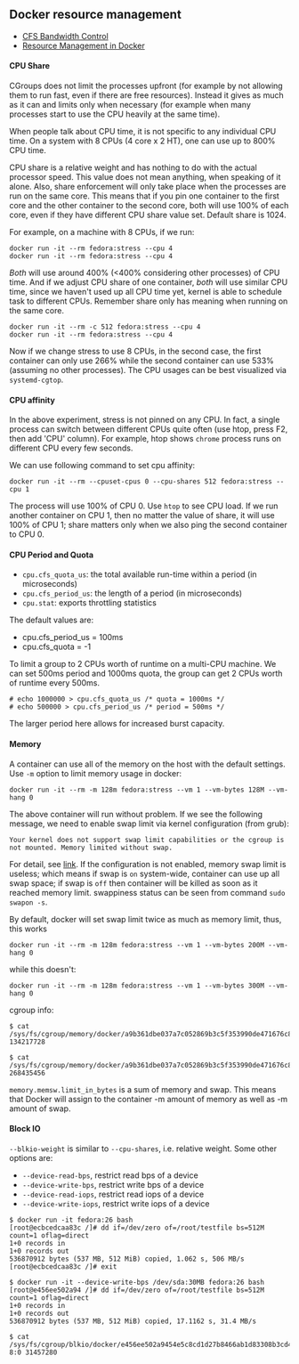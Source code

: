 ## Docker resource management

- [CFS Bandwidth Control](https://www.kernel.org/doc/Documentation/scheduler/sched-bwc.txt)
- [Resource Management in Docker](https://goldmann.pl/blog/2014/09/11/resource-management-in-docker/)

#### CPU Share

CGroups does not limit the processes upfront (for example by not allowing them
to run fast, even if there are free resources). Instead it gives as much as it
can and limits only when necessary (for example when many processes start to
use the CPU heavily at the same time).

When people talk about CPU time, it is not specific to any individual CPU time.
On a system with 8 CPUs (4 core x 2 HT), one can use up to 800% CPU time.

CPU share is a relative weight and has nothing to do with the actual processor
speed. This value does not mean anything, when speaking of it alone. Also, share
enforcement will only take place when the processes are run on the same core.
This means that if you pin one container to the first core and the other container
to the second core, both will use 100% of each core, even if they have different
CPU share value set. Default share is 1024.

For example, on a machine with 8 CPUs, if we run:

```
docker run -it --rm fedora:stress --cpu 4
docker run -it --rm fedora:stress --cpu 4
```

*Both* will use around 400% (<400% considering other processes) of CPU time. And
if we adjust CPU share of one container, *both* will use similar CPU time, since
we haven't used up all CPU time yet, kernel is able to schedule task to different
CPUs. Remember share only has meaning when running on the same core.

```
docker run -it --rm -c 512 fedora:stress --cpu 4
docker run -it --rm fedora:stress --cpu 4
```

Now if we change stress to use 8 CPUs, in the second case, the first container
can only use 266% while the second container can use 533% (assuming no other
processes). The CPU usages can be best visualized via `systemd-cgtop`.

#### CPU affinity

In the above experiment, stress is not pinned on any CPU. In fact, a single process
can switch between different CPUs quite often (use htop, press F2, then add 'CPU'
column). For example, htop shows `chrome` process runs on different CPU every few
seconds.

We can use following command to set cpu affinity:

```
docker run -it --rm --cpuset-cpus 0 --cpu-shares 512 fedora:stress --cpu 1
```

The process will use 100% of CPU 0. Use `htop` to see CPU load. If we run another
container on CPU 1, then no matter the value of share, it will use 100% of CPU 1;
share matters only when we also ping the second container to CPU 0.

#### CPU Period and Quota

- `cpu.cfs_quota_us`: the total available run-time within a period (in microseconds)
- `cpu.cfs_period_us`: the length of a period (in microseconds)
- `cpu.stat`: exports throttling statistics

The default values are:
- cpu.cfs_period_us = 100ms
- cpu.cfs_quota = -1

To limit a group to 2 CPUs worth of runtime on a multi-CPU machine. We can set
500ms period and 1000ms quota, the group can get 2 CPUs worth of runtime every
500ms.

```
# echo 1000000 > cpu.cfs_quota_us /* quota = 1000ms */
# echo 500000 > cpu.cfs_period_us /* period = 500ms */
```

The larger period here allows for increased burst capacity.

#### Memory

A container can use all of the memory on the host with the default settings. Use
`-m` option to limit memory usage in docker:

```
docker run -it --rm -m 128m fedora:stress --vm 1 --vm-bytes 128M --vm-hang 0
```

The above container will run without problem. If we see the following message, we
need to enable swap limit via kernel configuration (from grub):

```
Your kernel does not support swap limit capabilities or the cgroup is not mounted. Memory limited without swap.
```

For detail, see [link](https://github.com/moby/moby/issues/847#issuecomment-23306247).
If the configuration is not enabled, memory swap limit is useless; which means if
swap is `on` system-wide, container can use up all swap space; if swap is `off`
then container will be killed as soon as it reached memory limit. swappiness status
can be seen from command `sudo swapon -s`.

By default, docker will set swap limit twice as much as memory limit, thus, this works

```
docker run -it --rm -m 128m fedora:stress --vm 1 --vm-bytes 200M --vm-hang 0
```

while this doesn't:

```
docker run -it --rm -m 128m fedora:stress --vm 1 --vm-bytes 300M --vm-hang 0
```

cgroup info:

```
$ cat /sys/fs/cgroup/memory/docker/a9b361dbe037a7c052869b3c5f353990de471676c8d6d275e9e528acf49a7472/memory.limit_in_bytes
134217728

$ cat /sys/fs/cgroup/memory/docker/a9b361dbe037a7c052869b3c5f353990de471676c8d6d275e9e528acf49a7472/memory.memsw.limit_in_bytes
268435456
```

`memory.memsw.limit_in_bytes` is a sum of memory and swap. This means that Docker
will assign to the container -m amount of memory as well as -m amount of swap.

#### Block IO

`--blkio-weight` is similar to `--cpu-shares`, i.e. relative weight. Some other
options are:

- `--device-read-bps`, restrict read bps of a device
- `--device-write-bps`, restrict write bps of a device
- `--device-read-iops`, restrict read iops of a device
- `--device-write-iops`, restrict write iops of a device

```
$ docker run -it fedora:26 bash
[root@ecbcedcaa83c /]# dd if=/dev/zero of=/root/testfile bs=512M count=1 oflag=direct
1+0 records in
1+0 records out
536870912 bytes (537 MB, 512 MiB) copied, 1.062 s, 506 MB/s
[root@ecbcedcaa83c /]# exit

$ docker run -it --device-write-bps /dev/sda:30MB fedora:26 bash
[root@e456ee502a94 /]# dd if=/dev/zero of=/root/testfile bs=512M count=1 oflag=direct
1+0 records in
1+0 records out
536870912 bytes (537 MB, 512 MiB) copied, 17.1162 s, 31.4 MB/s

$ cat /sys/fs/cgroup/blkio/docker/e456ee502a9454e5c8cd1d27b8466ab1d83308b3cd4abeb93b799aa2cdc92f0c/blkio.throttle.write_bps_device
8:0 31457280
```
